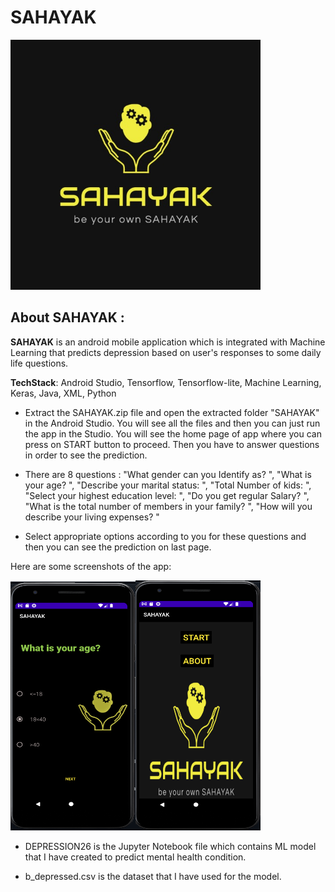 # SAHAYAK
<img src="https://github.com/vanshu25/Sahayak/blob/master/images/gallery.jpg" width="400" height="400" />



## __About SAHAYAK__ :

__SAHAYAK__ is an android mobile application which is integrated with Machine Learning that predicts depression based on user's responses to some daily life questions. 

__TechStack__: Android Studio, Tensorflow, Tensorflow-lite, Machine Learning, Keras, Java, XML, Python

* Extract the SAHAYAK.zip file and open the extracted folder "SAHAYAK" in the Android Studio. You will see all the files and then you can just run the app in the Studio. You will see the home page of app where you can press on START button to proceed. Then you have to answer questions in order to see the prediction. 

* There are 8 questions : 
            "What gender can you Identify as? ",
            "What is your age? ",
            "Describe your marital status: ",
            "Total Number of kids: ",
            "Select your highest education level: ",
            "Do you get regular Salary? ",
            "What is the total number of members in your family? ",
            "How will you describe your living expenses? "
            
 * Select appropriate options according to you for these questions and then you can see the prediction on last page.

Here are some screenshots of the app:

<img src="https://github.com/vanshu25/Sahayak/blob/master/images/Screenshot%20(435).png" width="200" height="400" />
<img src="https://github.com/vanshu25/Sahayak/blob/master/images/Screenshot%20(437).png" align="left" width="200" height="400" />





* DEPRESSION26 is the Jupyter Notebook file which contains ML model that I have created to predict mental health condition.

* b_depressed.csv is the dataset that I have used for the model. 
